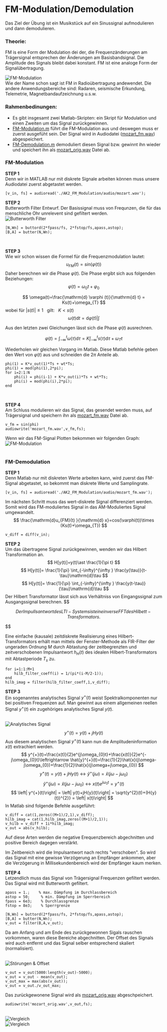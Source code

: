 
# FM-Modulation/Demodulation

Das Ziel der Übung ist ein Musikstück auf ein Sinussignal aufmodulieren und dann demodulieren.
### Theorie:
FM is eine Form der Modulation dei der, die Frequenzänderungen am Trägersignal entsprechen der Änderungen am Basisbandsignal. Die Amplitude des Signals bleibt dabei konstant. FM ist eine analoge Form der Signalübertragung.

![FM-Modulation](https://github.com/ComandanteChi/AK2_FM_Modulation/blob/main/img/frequencymodulation.png?raw=true "FM-Modulation")
<br /> Wie der Name schon sagt ist FM in Radioübertragung andewendet. Die andere Anwendungsbereiche sind: Radaren, seismische Erkundung, Telemetrie, Magnetbandaufzeichnung u.s.w.

### Rahmenbedinungen:
- Es gibt insgesamt zwei Matlab-Skripten: ein Skript für Modulation und einen Zweiten um das Signal zurückgewinnen.
- [FM-Modulation.m](https://github.com/ComandanteChi/AK2_FM_Modulation/blob/main/FM-Modulation.m/) führt die FM-Modulation aus und deswegen muss er zuerst ausgefüht sein. Der Signal wird in Audiodatei ([mozart_fm.wav](https://github.com/ComandanteChi/AK2_FM_Modulation/blob/main/audio/mozart_fm.wav/)) abgespeichert.
- [FM-Demodulation.m](https://github.com/ComandanteChi/AK2_FM_Modulation/blob/main/FM-Demodulation.m/) demoduliert diesen Signal bzw. gewinnt ihn wieder und speichert ihn als [mozart_orig.wav](https://github.com/ComandanteChi/AK2_FM_Modulation/blob/main/audio/mozart_orig.wav/) Datei ab.

### **FM-Modulation**
**STEP 1**<br />
Denn wir in MATLAB nur mit diskrete Signale arbeiten können muss unsere Audiodatei zuerst abgetastet werden.

<pre><code>[v_in, fs] = audioread('./AK2_FM_Modulation/audio/mozart.wav');</code></pre>

**STEP 2**<br />
Butterworth Filter Entwurf. Der Basissignal muss von Frequnzen, die für das menschliche Ohr unrelevent sind gefiltert werden.
<br /> ![Butterworth Filter](https://github.com/ComandanteChi/AK2_FM_Modulation/blob/main/img/butter_filter.jpg?raw=true "Butterworth Filter")
<pre><code>[N,Wn] = buttord(2*fpass/fs, 2*fstop/fs,apass,astop);<br />[B,A] = butter(N,Wn);</code></pre><br />
**STEP 3**<br />
Wie wir schon wissen die Formel für die Frequenzmodulation lautet:
$$
    u_{FM}(t)=sin(\varphi (t))
$$
Daher berechnen wir die Phase $\varphi (t)$. Die Phase ergibt sich aus folgenden Beziehungen:
$$
    \varphi (t) = \omega_{0} t + \varphi_{0}
$$
 
$$
  \omega(t)=\frac{\mathrm{d} \varphi (t)}{\mathrm{d} t} = Ks(t)+\omega_{T}
$$
wobei für $|s(t)|\leqslant 1$ &nbsp; gilt: &nbsp; $K<s(t)$ 
$$
  \omega(t)\mathrm{d}t=\mathrm{d} \varphi (t)  | \int
$$

Aus den letzten zwei Gleichungen lässt sich die Phase $\varphi (t)$ ausrechnen.

$$
  \varphi (t) = \int_{-\infty}^{t} \omega(\tau ){\mathrm{d} \tau} = K\int_{-\infty}^{t} s(\tau ){\mathrm{d} \tau+\omega_{T}t}
$$

Wiederholen wir gleichen Vorgang im Matlab. Diese Matlab befehle geben den Wert von $\varphi (t)$ aus und schneiden die $2\pi$ Anteile ab.
<pre><code>phi(1) = K*v_out(1)*Ts + wt*Ts;<br />phi(1) = mod(phi(1),2*pi);<br />for i=2:1:N   
    phi(i) = phi(i-1) + K*v_out(i)*Ts + wt*Ts;
    phi(i) = mod(phi(i),2*pi);    
end</code></pre><br />

**STEP 4** <br />
Am Schluss modulieren wir das Signal, das gesendet werden muss, auf Trägersignal und speichern ihn als [mozart_fm.wav](https://github.com/ComandanteChi/AK2_FM_Modulation/blob/main/mozart_fm.wav/) Datei ab.
<pre><code>v_fm = sin(phi)
audiowrite('mozart_fm.wav',v_fm,fs);</code></pre>
Wenn wir das FM-Signal Plotten bekommen wir folgenden Graph:
<br /> ![FM-Modulation](https://github.com/ComandanteChi/AK2_FM_Modulation/blob/main/img/fm_and_audio.jpg?raw=true "FM-Modulation")
<br /><br />
### **FM-Demodulation**
**STEP 1** <br />
Denn Matlab nur mit diskreten Werte arbeiten kann, wird zuerst das FM-Signal abgetastet, so bekommt man diskrete Werte und Samplingrate.
<pre><code>[v_in, fs] = audioread('./AK2_FM_Modulation/audio/mozart_fm.wav');</code></pre>
Im nächsten Schritt muss das wert-diskrete Signal differenziert werden. Somit wird das FM-moduliertes Signal in das AM-Moduliertes Signal umgewandelt.
$$
    \frac{\mathrm{d}u_{FM}(t) }{\mathrm{d} x}=cos(\varphi(t))\times (Ks(t)+\omega_{T})
$$

<pre><code>v_diff = diff(v_in);</code></pre>

**STEP 2**<br />
Um das übertragene Signal zurückgewinnen, wenden wir das Hilbert Transformation an.
$$
H[y(t)]=y(t)\ast \frac{1}{\pi t}
$$
$$
    H[y(t)]= \frac{1}{\pi} \int_{-\infty}^{\infty } \frac{y(\tau)}{t-\tau}\mathrm{d}\tau
$$
$$
    H[y(t)]= \frac{1}{\pi} \int_{-\infty}^{\infty } \frac{y(t-\tau)}{\tau}\mathrm{d}\tau
$$
Der Hilbert Transformator lässt sich aus Verhältniss von Eingangssignal zum Ausgangssignal berechnen.
$$

$$
Der Impullsantwort des LTI-Systems ist eine inverse FFT des Hilbett-Transformators.
$$

$$

Eine einfache (kausale) zeitdiskrete Realisierung eines Hilbert-Transformators erhält man mittels der Fenster-Methode als FIR-Filter der ungeraden Ordnung $M$ durch Abtastung der zeitbegrenzten und zeitverschobenen Impulsantwort $h_{H}(t)$ des idealen Hilbert-Transformators mit Abtastperiode $T_{s}$ zu.

<pre><code>for i=1:1:M+1
    hilb_filter_coeff(i) = 1/(pi*(i-M/2-1));
end
hilb_imag = filter(hilb_filter_coeff,1,v_diff);</code></pre>

**STEP 3** <br />
Ein sogenanntes analytisches Signal $y^{+}(t)$ weist Spektralkomponenten nur bei positiven Frequenzen auf. Man gewinnt aus einem allgemeinen reellen Signal $y^{+}(t)$ ein zugehöriges analytisches Signal $y(t)$.

<br /> ![Analytisches Signal](https://github.com/ComandanteChi/AK2_FM_Modulation/blob/main/img/blockdiapram_analyt_sig.png?raw=true "Gewinnung des Analytischen Signals")
$$
    y^{+}(t)=y(t)+jH{y}(t)
$$
Aus diesem analytischen Signal $y^{+}(t)$ kann nun die Amplitudeninformation $x(t)$ extrachiert werden.
$$
    y^{+}(t)=\frac{x(t)}{2}e^{j\omega_{0}t}+\frac{x(t)}{2}e^{-j\omega_{0}t}\leftrightarrow \hat{y}^{+}(t)=\frac{1}{2}\hat{x}(j\omega-j\omega_{0})+\frac{1}{2}\hat{x}(j\omega+j\omega_{0})
$$
$$
    y^{+}(t)=y(t)+jH{y}(t) \leftrightarrow \hat{y}^{+}(j\omega)=\hat{x}(j\omega-j\omega_{0})
$$
$$
    \hat{y}^{+}(j\omega)=\hat{x}(j\omega-j\omega_{0}) \leftrightarrow x(t)e^{j\omega_{0}t} = y^{+}(t)
$$
$$
    \left| y^{+}(t)\right| = \left| y(t)+jH{y}(t)\right| = \sqrt{y^{2}(t)+(H{y}(t))^{2}} = \left| x(t)\right|
$$
In Matlab sind folgende Befehle ausgeführt:

<pre><code>v_diff = cat(1,zeros((M+1)/2,1),v_diff);
hilb_imag = cat(1,hilb_imag,zeros((M+1)/2,1));
v_hilb = v_diff + 1i*hilb_imag;
v_out = abs(v_hilb);</code></pre>

Auf diese Arten werden die negative Erequenzbereich abgechnitten und positive Bereich dagegen verstärkt.

Im Zeitbereich wird die Impulsantwort nach rechts "verschoben". So wird das Signal mit eine gewisse Verzögerung an Empfänger ankommen, aber die Verzögerung in Millisekundenbereich wird der Empfänger kaum merken. 

**STEP 4** <br />
Letzendlich muss das Signal von Trägersignal Frequenzen gefiltert werden. Das Signal wird mit Butterworth gefiltert.

<pre><code>apass = 1.;    % max. Dämpfung im Durchlassbereich
astop = 50;     % min. Dämpfung im Sperrbereich
fpass = 6e3;    % Durchlassgrenze
fstop = 8e3;    % Sperrgrenze

[N,Wn] = buttord(2*fpass/fs, 2*fstop/fs,apass,astop);
[B,A] = butter(N,Wn);
v_out = filter(B,A,v_out);</code></pre>
Da am Anfang und am Ende des zurückgewonnen Sigals rauschen vorkommen, waren diese Bereiche abgechnitten. Der Offset des Signals wird auch entfernt und das Signal selber entsprechend skaliert (normalisiert).

<br /> ![Störungen & Offset](https://github.com/ComandanteChi/AK2_FM_Modulation/blob/main/img/stoer&offset.jpg?raw=true "Störungen & Offset")

<pre><code>v_out = v_out(5000:length(v_out)-5000);
v_out = v_out - mean(v_out);
v_out_max = max(abs(v_out));
v_out = v_out./v_out_max;</code></pre>

Das zurückgewonene Signal wird als [mozart_orig.wav](https://github.com/ComandanteChi/AK2_FM_Modulation/blob/main/audio/mozart_orig.wav/) abgeschpeichert.

<pre><code>audiowrite('mozart_orig.wav',v_out,fs);</code></pre>

<br /> ![Vergleich](https://github.com/ComandanteChi/AK2_FM_Modulation/blob/main/img/vor_FM.jpg?raw=true "Vergleich des Signals vor Modulation und nach Demodulation")
<br /> ![Vergleich](https://github.com/ComandanteChi/AK2_FM_Modulation/blob/main/img/nach_Demod.jpg?raw=true "Vergleich des Signals vor Modulation und nach Demodulation")


